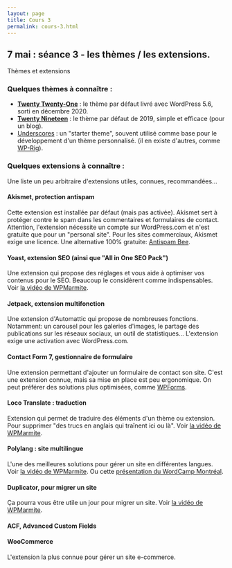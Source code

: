 ```yaml
---
layout: page
title: Cours 3
permalink: cours-3.html
---
```


## 7 mai : séance 3 - les thèmes / les extensions.

Thèmes et extensions

### Quelques thèmes à connaître :

- **[Twenty Twenty-One](https://wordpress.com/theme/twentytwentyone)** : le thème par défaut livré avec WordPress 5.6, sorti en décembre 2020.
- **[Twenty Nineteen](https://wordpress.com/theme/twentynineteen)** : le thème par défaut de 2019, simple et efficace (pour un blog).
- [Underscores](https://underscores.me/) : un "starter theme", souvent utilisé comme base pour le développement d'un thème personnalisé. (il en existe d'autres, comme [WP-Rig](https://wprig.io/)).


### Quelques extensions à connaître : 

Une liste un peu arbitraire d'extensions utiles, connues, recommandées...

#### Akismet, protection antispam

Cette extension est installée par défaut (mais pas activée). Akismet sert à protéger contre le spam dans les commentaires et formulaires de contact. Attention, l'extension nécessite un compte sur WordPress.com et n'est gratuite que pour un "personal site". Pour les sites commerciaux, Akismet exige une licence. Une alternative 100% gratuite: [Antispam Bee](https://wordpress.org/plugins/antispam-bee/).

#### Yoast, extension SEO (ainsi que "All in One SEO Pack")

Une extension qui propose des réglages et vous aide à optimiser vos contenus pour le SEO. Beaucoup le considèrent comme indispensables. Voir [la vidéo de WPMarmite](https://www.youtube.com/watch?v=KVBMjbmZNPM).

#### Jetpack, extension multifonction

Une extension d'Automattic qui propose de nombreuses fonctions. Notamment: un carousel pour les galeries d'images, le partage des publications sur les réseaux sociaux, un outil de statistiques... L'extension exige une activation avec WordPress.com.

#### Contact Form 7, gestionnaire de formulaire

Une extension permettant d'ajouter un formulaire de contact son site. C'est une extension connue, mais sa mise en place est peu ergonomique. On peut préférer des solutions plus optimisées, comme [WPForms](https://wpforms.com/).

#### Loco Translate : traduction

Extension qui permet de traduire des éléments d'un thème ou extension. Pour supprimer "des trucs en anglais qui traînent ici ou là". Voir [la vidéo de WPMarmite](https://www.youtube.com/watch?v=YLPkhDkGIRA). 

#### Polylang : site multilingue
L'une des meilleures solutions pour gérer un site en différentes langues. Voir [la vidéo de WPMarmite](https://www.youtube.com/watch?v=xgzB6RwdaSI). Ou cette [présentation du WordCamp Montréal](https://wordpress.tv/2019/12/25/vincent-guesne-wordpress-en-multi-langue-gratuitement-cest-possible/).


#### Duplicator, pour migrer un site

Ça pourra vous être utile un jour pour migrer un site. Voir [la vidéo de WPMarmite](https://www.youtube.com/watch?v=e2dsHqsvV8E).


#### ACF, Advanced Custom Fields

#### WooCommerce

L'extension la plus connue pour gérer un site e-commerce.
